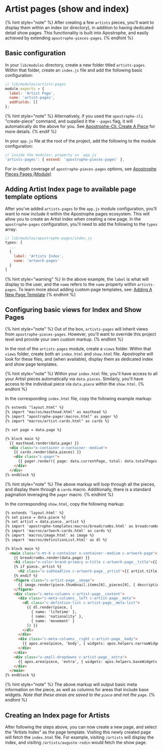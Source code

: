 # Artist pages \(show and index\)

{% hint style="note" %}
  After creating a few `artists` pieces, you'll want to display them within an index (or directory), in addition to having dedicated detail show pages. This functionality is built into Apostrophe, and easily achieved by extending `apostrophe-pieces-pages`.
{% endhint %}

## Basic configuration

In your `lib/modules` directory, create a new folder titled `artists-pages`. Within that folder, create an `index.js` file and add the following basic configuration:

```javascript
// lib/modules/artists-pages
module.exports = {
  label: 'Artist Page',
  name: 'artist-pages',
  addFields: []
};
```

{% hint style="note" %}
  Alternatively, if you used the `apostrophe-cli` "create-piece" command, and supplied it the `--pages` flag, it will automatically do the above for you. See [Apostrophe-Cli: Create A  Piece](https://github.com/apostrophecms/apostrophe-cli#create-a-piece) for more details.
{% endif %}

In your `app.js` file at the root of the project, add the following to the module configuration:

```javascript
// inside the modules: property in `app.js`
'artists-pages': { extend: 'apostrophe-pieces-pages' },
```

For in-depth coverage of `apostrophe-pieces-pages` options, see [Apostrophe Pieces Pages (Module)](https://docs.apostrophecms.org/apostrophe/modules/apostrophe-pieces-pages)

## Adding Artist Index page to available page template options

After you've added `artists-pages` to the `app.js` module configuration, you'll want to now include it within the Apostrophe pages ecosystem. This will allow you to create an Artist index when creating a new page. In the `apostrophe-pages` configuration, you'll need to add the following to the `types` array:

```javascript
// lib/modules/apostrophe-pages/index.js
types: [
  ...
  {
    label: 'Artists Index',
    name: 'artwork-pages'
  }
]
```
{% hint style="warning" %}
  In the above example, the `label` is what will display to the user, and the `name` refers to the `name` property within `artists-pages`. To learn more about adding custom page templates, see: [Adding A New Page Template](https://docs.apostrophecms.org/apostrophe/tutorials/getting-started/editing-page-templates#adding-a-new-page-template)
{% endhint %}

## Configuring basic views for Index and Show Pages

{% hint style="note" %}
  Out of the box, `artists-pages` will inherit views from `apostrophe-pieces-pages`. However, you'll want to override this project level and provide your own custom markup.
{% endhint %}

In the root of the `artists-pages` module, create a `views` folder. Within that `views` folder, create both an `index.html` and `show.html` file. Apostrophe will look for these files, and (when available), display them as dedicated index and show page templates.

{% hint style="note" %}
  Within your `index.html` file, you'll have access to all your Artist pieces automatically via `data.pieces`. Similarly, you'll have access to the individual piece via `data.piece` within the `show.html`.
{% endhint %}

In the corresponding `index.html` file, copy the following example markup:

```html
{% extends "layout.html" %}
{% import "macros/masthead.html" as masthead %}
{% import "apostrophe-pager:macros.html" as pager %}
{% import "macros/artist-cards.html" as cards %}

{% set page = data.page %}

{% block main %}
  {{ masthead.render(data.page) }}
  <div class="o-container o-container--medium">
    {{ cards.render(data.pieces) }}
    <div class="c-pager">
      {{ pager.render({ page: data.currentPage, total: data.totalPages }, data.url) }}
    </div>
  </div>
{% endblock %}
```
{% hint style="note" %}
  The above markup will loop through all the pieces, and display them through a `cards` macro. Additionally, there is a standard pagination leveraging the `pager` macro.
{% endhint %}



In the corresponding `show.html`, copy the following markup:
```html
{% extends 'layout.html' %}
{% set piece = data.piece %}
{% set artist = data.piece._artist %}
{% import 'apostrophe-templates:macros/breadcrumbs.html' as breadcrumbs %}
{% import 'macros/artwork-cards.html' as cards %}
{% import 'macros/image.html' as image %}
{% import 'macros/definitionList.html' as dl %}

{% block main %}
  <main class="o-mt-6 o-container o-container--medium c-artwork-page">
    {{ breadcrumbs.render(data.page) }}
    <h1 class="o-color-brand-primary o-title c-artwork-page__title">{{ piece.title }}</h1>
    {% if piece._artist %}
      <h2 class="o-subheadline c-artwork-page__artist">{{ artist.title }}</h2>  
    {% endif %}
    <figure class="c-artist-page__image">
      {{ image.render(piece.thumbnail.items[0]._pieces[0], { description: true }) }}
    </figure>
    <div class="c-meta-columns c-artist-page__content">
      <div class="c-meta-columns__left c-artist-page__meta">
        <dl class="c-defintion-list c-artist-page__meta-list">
          {{ dl.render(piece, [
            { name: 'lifetime' },
            { name: 'nationality' },
            { name: 'movement' }
          ]) }}
        </dl>
      </div>
      <div class="c-meta-columns__right c-artist-page__body">
        {{ apos.area(piece, 'body', { widgets: apos.helpers.narrowWidgets }) }}
      </div>
    </div>
    <div class="u-small-dropdowns c-artist-page__extra">
      {{ apos.area(piece, 'extra', { widgets: apos.helpers.baseWidgets }) }}
    </div>
  </main>
{% endblock %}
```

{% hint style="note" %}
  The above markup will output basic meta information on the piece, as well as columns for areas that include base widgets. *Note that these areas are saved to the `piece` and not the `page`*.
{% endhint %}

## Creating an Index page for Artists

After following the steps above, you can now create a new page, and select the "Artists Index" as the page template. Visiting this newly created page will fetch the `index.html` file. For example, visiting `/artists` will display the index, and visiting `/artists/auguste-rodin` would fetch the show page. 
